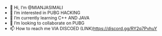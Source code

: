 - 👋 Hi, I’m @MIANJASIMALI
- 👀 I’m interested in PUBG HACKING
- 🌱 I’m currently learning C++ AND JAVA
- 💞️ I’m looking to collaborate on PUBG 
- 📫 How to reach me VIA DISCOED (LINK)https://discord.gg/RY2q7PvhuY

<!---
MIANJASIMALI/MIANJASIMALI is a ✨ special ✨ repository because its `README.md` (this file) appears on your GitHub profile.
You can click the Preview link to take a look at your changes.
--->
